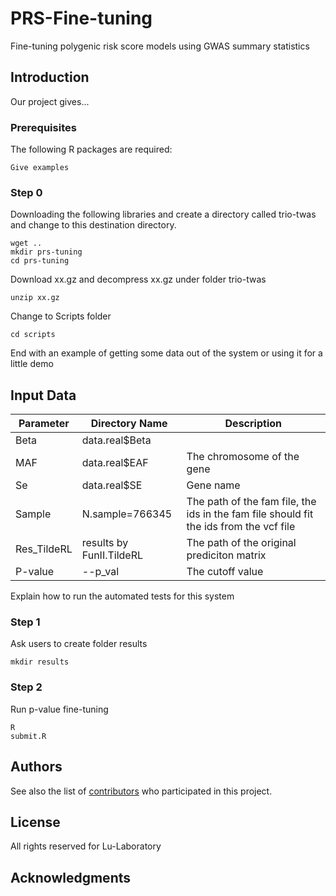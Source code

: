 # PRS-Fine-tuning
Fine-tuning polygenic risk score models using GWAS summary statistics

## Introduction

Our project gives...

### Prerequisites

The following R packages are required:


```
Give examples
```

### Step 0
Downloading the following libraries and create a directory called trio-twas and change to this destination directory.

```
wget ..
mkdir prs-tuning
cd prs-tuning
```
Download xx.gz and decompress xx.gz under folder trio-twas
```
unzip xx.gz

```

Change to Scripts folder 
```
cd scripts
```


End with an example of getting some data out of the system or using it for a little demo

## Input Data
| Parameter                   | Directory Name | Description                                                                  |
|----------------------------|----------------|------------------------------------------------------------------------------|
| Beta            |  data.real$Beta     |  |
| MAF         | data.real$EAF          | The chromosome of the gene        |
| Se              | data.real$SE        | Gene name                        |                                                    
| Sample          |N.sample=766345 | The path of the fam file, the ids in the fam file should fit the ids from the vcf file  |
| Res_TildeRL         |results by FunII.TildeRL | The path of the original prediciton matrix  |
|P-value        |--p_val | The cutoff value|

Explain how to run the automated tests for this system

### Step 1

Ask users to create folder results
```
mkdir results
```

### Step 2
Run p-value fine-tuning

```
R 
submit.R
```


## Authors

See also the list of [contributors](##) who participated in this project.

## License

All rights reserved for Lu-Laboratory

## Acknowledgments


